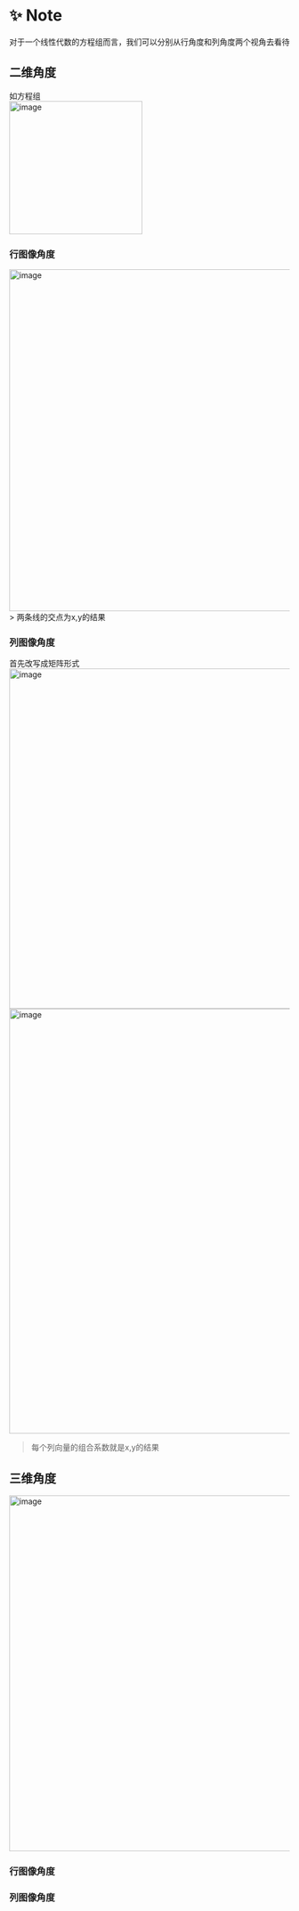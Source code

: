 # :sparkles: Note

对于一个线性代数的方程组而言，我们可以分别从行角度和列角度两个视角去看待

## 二维角度  
如方程组  
<img width="239" alt="image" src="https://github.com/wscstrive/MATH/assets/101634608/c3fc6bfb-9b8d-4bbc-9c97-f05dfbd665de">

### 行图像角度  
<img width="614" alt="image" src="https://github.com/wscstrive/MATH/assets/101634608/96b73e8d-19fa-4527-b973-8106a1fbec90">  
> 两条线的交点为x,y的结果

### 列图像角度
首先改写成矩阵形式  
<img width="611" alt="image" src="https://github.com/wscstrive/MATH/assets/101634608/278cb7fb-2bbd-4c1a-827e-b9088600daa2">  
<img width="763" alt="image" src="https://github.com/wscstrive/MATH/assets/101634608/ea00f2db-660b-4a2b-9d6b-20b9dcf1338c">  
> 每个列向量的组合系数就是x,y的结果

## 三维角度
<img width="639" alt="image" src="https://github.com/wscstrive/MATH/assets/101634608/37a5b6e6-970c-4391-a78b-4393049d8e08">  

### 行图像角度

### 列图像角度
